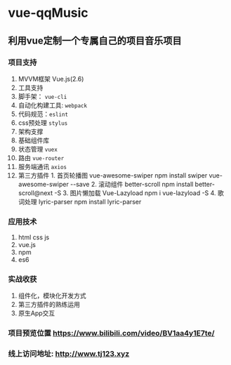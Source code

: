 # vue-qqMusic
## 利用vue定制一个专属自己的项目音乐项目
### 项目支持
1. MVVM框架 Vue.js(2.6)
2. 工具支持
  1. 脚手架： `vue-cli`
  2. 自动化构建工具: `webpack`
  3. 代码规范：`eslint`
  4. css预处理 `stylus`
3. 架构支撑
  1. 基础组件库
  2. 状态管理 `vuex`
  3. 路由 `vue-router`
  4. 服务端通讯 `axios`
  5. 第三方插件
    1. 首页轮播图 vue-awesome-swiper
        npm install swiper vue-awesome-swiper --save
    2. 滚动组件 better-scroll
        npm install better-scroll@next -S
    3. 图片懒加载 Vue-Lazyload
        npm i vue-lazyload -S
    4. 歌词处理 lyric-parser 
       npm install lyric-parser
### 应用技术
1. html css js
2. vue.js
3. npm
4. es6
### 实战收获
1. 组件化，模块化开发方式
2. 第三方插件的熟练运用
3. 原生App交互
### 项目预览位置  https://www.bilibili.com/video/BV1aa4y1E7te/
###  线上访问地址:  http://www.tj123.xyz
